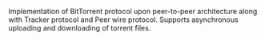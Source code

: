 Implementation of BitTorrent protocol upon peer-to-peer architecture along with Tracker protocol and Peer wire protocol.
Supports asynchronous uploading and downloading of torrent files.
